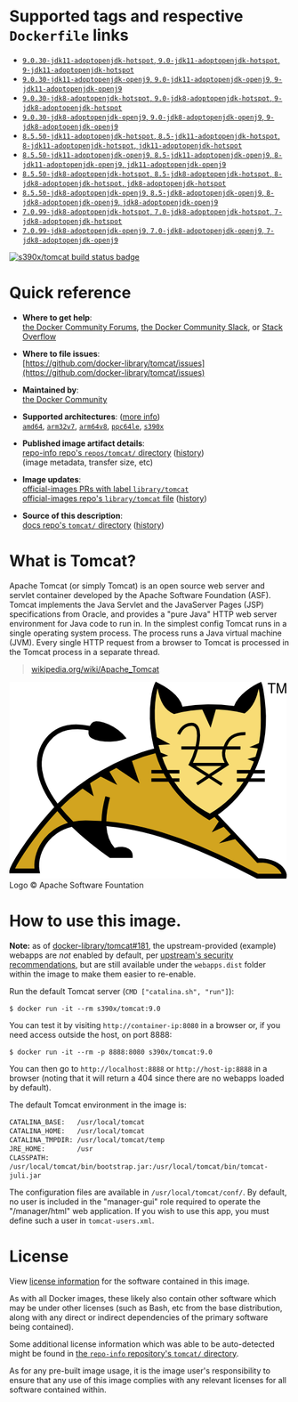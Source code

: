 <!--

********************************************************************************

WARNING:

    DO NOT EDIT "tomcat/README.md"

    IT IS AUTO-GENERATED

    (from the other files in "tomcat/" combined with a set of templates)

********************************************************************************

-->

# Supported tags and respective `Dockerfile` links

-	[`9.0.30-jdk11-adoptopenjdk-hotspot`, `9.0-jdk11-adoptopenjdk-hotspot`, `9-jdk11-adoptopenjdk-hotspot`](https://github.com/docker-library/tomcat/blob/807a2b4f219d70f5ba6f4773d4ee4ee155850b0d/9.0/jdk11/adoptopenjdk-hotspot/Dockerfile)
-	[`9.0.30-jdk11-adoptopenjdk-openj9`, `9.0-jdk11-adoptopenjdk-openj9`, `9-jdk11-adoptopenjdk-openj9`](https://github.com/docker-library/tomcat/blob/807a2b4f219d70f5ba6f4773d4ee4ee155850b0d/9.0/jdk11/adoptopenjdk-openj9/Dockerfile)
-	[`9.0.30-jdk8-adoptopenjdk-hotspot`, `9.0-jdk8-adoptopenjdk-hotspot`, `9-jdk8-adoptopenjdk-hotspot`](https://github.com/docker-library/tomcat/blob/807a2b4f219d70f5ba6f4773d4ee4ee155850b0d/9.0/jdk8/adoptopenjdk-hotspot/Dockerfile)
-	[`9.0.30-jdk8-adoptopenjdk-openj9`, `9.0-jdk8-adoptopenjdk-openj9`, `9-jdk8-adoptopenjdk-openj9`](https://github.com/docker-library/tomcat/blob/807a2b4f219d70f5ba6f4773d4ee4ee155850b0d/9.0/jdk8/adoptopenjdk-openj9/Dockerfile)
-	[`8.5.50-jdk11-adoptopenjdk-hotspot`, `8.5-jdk11-adoptopenjdk-hotspot`, `8-jdk11-adoptopenjdk-hotspot`, `jdk11-adoptopenjdk-hotspot`](https://github.com/docker-library/tomcat/blob/807a2b4f219d70f5ba6f4773d4ee4ee155850b0d/8.5/jdk11/adoptopenjdk-hotspot/Dockerfile)
-	[`8.5.50-jdk11-adoptopenjdk-openj9`, `8.5-jdk11-adoptopenjdk-openj9`, `8-jdk11-adoptopenjdk-openj9`, `jdk11-adoptopenjdk-openj9`](https://github.com/docker-library/tomcat/blob/807a2b4f219d70f5ba6f4773d4ee4ee155850b0d/8.5/jdk11/adoptopenjdk-openj9/Dockerfile)
-	[`8.5.50-jdk8-adoptopenjdk-hotspot`, `8.5-jdk8-adoptopenjdk-hotspot`, `8-jdk8-adoptopenjdk-hotspot`, `jdk8-adoptopenjdk-hotspot`](https://github.com/docker-library/tomcat/blob/807a2b4f219d70f5ba6f4773d4ee4ee155850b0d/8.5/jdk8/adoptopenjdk-hotspot/Dockerfile)
-	[`8.5.50-jdk8-adoptopenjdk-openj9`, `8.5-jdk8-adoptopenjdk-openj9`, `8-jdk8-adoptopenjdk-openj9`, `jdk8-adoptopenjdk-openj9`](https://github.com/docker-library/tomcat/blob/807a2b4f219d70f5ba6f4773d4ee4ee155850b0d/8.5/jdk8/adoptopenjdk-openj9/Dockerfile)
-	[`7.0.99-jdk8-adoptopenjdk-hotspot`, `7.0-jdk8-adoptopenjdk-hotspot`, `7-jdk8-adoptopenjdk-hotspot`](https://github.com/docker-library/tomcat/blob/807a2b4f219d70f5ba6f4773d4ee4ee155850b0d/7/jdk8/adoptopenjdk-hotspot/Dockerfile)
-	[`7.0.99-jdk8-adoptopenjdk-openj9`, `7.0-jdk8-adoptopenjdk-openj9`, `7-jdk8-adoptopenjdk-openj9`](https://github.com/docker-library/tomcat/blob/807a2b4f219d70f5ba6f4773d4ee4ee155850b0d/7/jdk8/adoptopenjdk-openj9/Dockerfile)

[![s390x/tomcat build status badge](https://img.shields.io/jenkins/s/https/doi-janky.infosiftr.net/job/multiarch/job/s390x/job/tomcat.svg?label=s390x/tomcat%20%20build%20job)](https://doi-janky.infosiftr.net/job/multiarch/job/s390x/job/tomcat/)

# Quick reference

-	**Where to get help**:  
	[the Docker Community Forums](https://forums.docker.com/), [the Docker Community Slack](http://dockr.ly/slack), or [Stack Overflow](https://stackoverflow.com/search?tab=newest&q=docker)

-	**Where to file issues**:  
	[https://github.com/docker-library/tomcat/issues](https://github.com/docker-library/tomcat/issues)

-	**Maintained by**:  
	[the Docker Community](https://github.com/docker-library/tomcat)

-	**Supported architectures**: ([more info](https://github.com/docker-library/official-images#architectures-other-than-amd64))  
	[`amd64`](https://hub.docker.com/r/amd64/tomcat/), [`arm32v7`](https://hub.docker.com/r/arm32v7/tomcat/), [`arm64v8`](https://hub.docker.com/r/arm64v8/tomcat/), [`ppc64le`](https://hub.docker.com/r/ppc64le/tomcat/), [`s390x`](https://hub.docker.com/r/s390x/tomcat/)

-	**Published image artifact details**:  
	[repo-info repo's `repos/tomcat/` directory](https://github.com/docker-library/repo-info/blob/master/repos/tomcat) ([history](https://github.com/docker-library/repo-info/commits/master/repos/tomcat))  
	(image metadata, transfer size, etc)

-	**Image updates**:  
	[official-images PRs with label `library/tomcat`](https://github.com/docker-library/official-images/pulls?q=label%3Alibrary%2Ftomcat)  
	[official-images repo's `library/tomcat` file](https://github.com/docker-library/official-images/blob/master/library/tomcat) ([history](https://github.com/docker-library/official-images/commits/master/library/tomcat))

-	**Source of this description**:  
	[docs repo's `tomcat/` directory](https://github.com/docker-library/docs/tree/master/tomcat) ([history](https://github.com/docker-library/docs/commits/master/tomcat))

# What is Tomcat?

Apache Tomcat (or simply Tomcat) is an open source web server and servlet container developed by the Apache Software Foundation (ASF). Tomcat implements the Java Servlet and the JavaServer Pages (JSP) specifications from Oracle, and provides a "pure Java" HTTP web server environment for Java code to run in. In the simplest config Tomcat runs in a single operating system process. The process runs a Java virtual machine (JVM). Every single HTTP request from a browser to Tomcat is processed in the Tomcat process in a separate thread.

> [wikipedia.org/wiki/Apache_Tomcat](https://en.wikipedia.org/wiki/Apache_Tomcat)

![logo](https://raw.githubusercontent.com/docker-library/docs/8e31eb93a02d504d0cfe1da435aa31b377fc627d/tomcat/logo.png)Logo &copy; Apache Software Fountation

# How to use this image.

**Note:** as of [docker-library/tomcat#181](https://github.com/docker-library/tomcat/pull/181), the upstream-provided (example) webapps are *not* enabled by default, per [upstream's security recommendations](https://tomcat.apache.org/tomcat-9.0-doc/security-howto.html#Default_web_applications), but are still available under the `webapps.dist` folder within the image to make them easier to re-enable.

Run the default Tomcat server (`CMD ["catalina.sh", "run"]`):

```console
$ docker run -it --rm s390x/tomcat:9.0
```

You can test it by visiting `http://container-ip:8080` in a browser or, if you need access outside the host, on port 8888:

```console
$ docker run -it --rm -p 8888:8080 s390x/tomcat:9.0
```

You can then go to `http://localhost:8888` or `http://host-ip:8888` in a browser (noting that it will return a 404 since there are no webapps loaded by default).

The default Tomcat environment in the image is:

	CATALINA_BASE:   /usr/local/tomcat
	CATALINA_HOME:   /usr/local/tomcat
	CATALINA_TMPDIR: /usr/local/tomcat/temp
	JRE_HOME:        /usr
	CLASSPATH:       /usr/local/tomcat/bin/bootstrap.jar:/usr/local/tomcat/bin/tomcat-juli.jar

The configuration files are available in `/usr/local/tomcat/conf/`. By default, no user is included in the "manager-gui" role required to operate the "/manager/html" web application. If you wish to use this app, you must define such a user in `tomcat-users.xml`.

# License

View [license information](https://www.apache.org/licenses/LICENSE-2.0) for the software contained in this image.

As with all Docker images, these likely also contain other software which may be under other licenses (such as Bash, etc from the base distribution, along with any direct or indirect dependencies of the primary software being contained).

Some additional license information which was able to be auto-detected might be found in [the `repo-info` repository's `tomcat/` directory](https://github.com/docker-library/repo-info/tree/master/repos/tomcat).

As for any pre-built image usage, it is the image user's responsibility to ensure that any use of this image complies with any relevant licenses for all software contained within.
